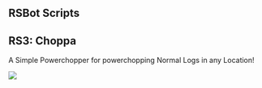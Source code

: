 RSBot Scripts
-------------


RS3: Choppa
-----------

A Simple Powerchopper for powerchopping Normal Logs in any Location!

<img src="http://i.imgur.com/ioWHTCs.png">
